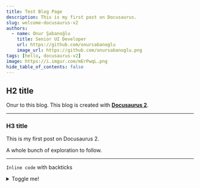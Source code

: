```yaml
---
title: Test Blog Page
description: This is my first post on Docusaurus.
slug: welcome-docusaurus-v2
authors:
  - name: Onur Şabanoğlu
    title: Senior UI Developer
    url: https://github.com/onursabanoglu
    image_url: https://github.com/onursabanoglu.png
tags: [hello, docusaurus-v2]
image: https://i.imgur.com/mErPwqL.png
hide_table_of_contents: false
---
```


## H2 title

Onur to this blog. This blog is created with [**Docusaurus 2**](https://docusaurus.io/).

---

### H3 title

This is my first post on Docusaurus 2.

A whole bunch of exploration to follow.

---

`Inline code` with backticks

<details>
  <summary>Toggle me!</summary>
  <div>
    <div>This is the detailed content</div>
    <br/>
    <details>
      <summary>
        Nested toggle! Some surprise inside...
      </summary>
      <div>😲😲😲😲😲</div>
    </details>
  </div>
</details>
